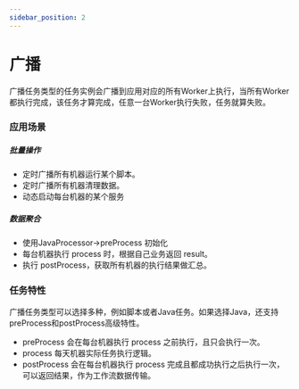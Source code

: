 ```yaml
---
sidebar_position: 2
---
```


# 广播

广播任务类型的任务实例会广播到应用对应的所有Worker上执行，当所有Worker都执行完成，该任务才算完成，任意一台Worker执行失败，任务就算失败。

### 应用场景
##### 批量操作
- 定时广播所有机器运行某个脚本。
- 定时广播所有机器清理数据。
- 动态启动每台机器的某个服务

##### 数据聚合
- 使用JavaProcessor->preProcess 初始化
- 每台机器执行 process 时，根据自己业务返回 result。
- 执行 postProcess，获取所有机器的执行结果做汇总。

### 任务特性
广播任务类型可以选择多种，例如脚本或者Java任务。如果选择Java，还支持preProcess和postProcess高级特性。

- preProcess 会在每台机器执行 process 之前执行，且只会执行一次。
- process 每天机器实际任务执行逻辑。
- postProcess 会在每台机器执行 process 完成且都成功执行之后执行一次，可以返回结果，作为工作流数据传输。